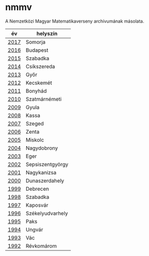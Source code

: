 # nmmv
A Nemzetközi Magyar Matematikaverseny archívumának másolata.

| év | helyszín |
|---|---|
| [2017](versenyek/2017/2017.md) | Somorja|
| [2016](versenyek/2016/2016.md) | Budapest|
| [2015](versenyek/2015/2015.md) | Szabadka|
| [2014](versenyek/2014/2014.md) | Csíkszereda|
| [2013](versenyek/2013/2013.md) | Győr|
| [2012](versenyek/2012/2012.md) | Kecskemét|
| [2011](versenyek/2011/2011.md) | Bonyhád|
| [2010](versenyek/2010/2010.md) | Szatmárnémeti|
| [2009](versenyek/2009/2009.md) | Gyula|
| [2008](versenyek/2008/2008.md) | Kassa|
| [2007](versenyek/2007/2007.md) | Szeged|
| [2006](versenyek/2006/2006.md) | Zenta|
| [2005](versenyek/2005/2005.md) | Miskolc|
| [2004](versenyek/2004/2004.md) | Nagydobrony|
| [2003](versenyek/2003/2003.md) | Eger|
| [2002](versenyek/2002/2002.md) | Sepsiszentgyörgy|
| [2001](versenyek/2001/2001.md) | Nagykanizsa|
| [2000](versenyek/2000/2000.md) | Dunaszerdahely|
| [1999](versenyek/1999/1999.md) | Debrecen|
| [1998](versenyek/1998/1998.md) | Szabadka|
| [1997](versenyek/1997/1997.md) | Kaposvár|
| [1996](versenyek/1996/1996.md) | Székelyudvarhely|
| [1995](versenyek/1995/1995.md) | Paks|
| [1994](versenyek/1994/1994.md) | Ungvár|
| [1993](versenyek/1993/1993.md) | Vác|
| [1992](versenyek/1992/1992.md) | Révkomárom |
